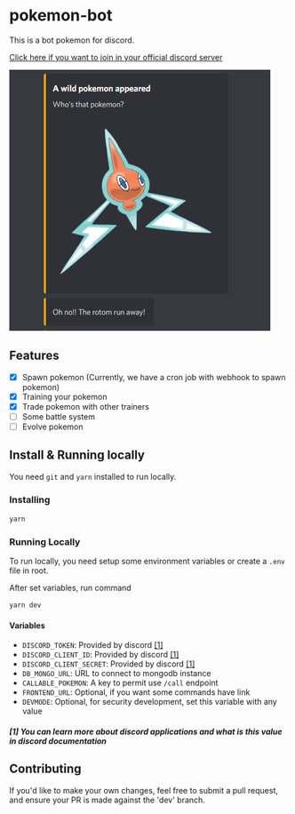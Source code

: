 # pokemon-bot
This is a bot pokemon for discord.

[Click here if you want to join in your official discord server](https://discord.gg/n6DSgXSqrn)

![Rotom in bot](assets/rotom.png)

## Features
- [x] Spawn pokemon (Currently, we have a cron job with webhook to spawn pokemon)
- [x] Training your pokemon
- [x] Trade pokemon with other trainers
- [ ] Some battle system
- [ ] Evolve pokemon

## Install & Running locally
You need `git` and `yarn` installed to run locally.

### Installing
```sh
yarn
```

### Running Locally
To run locally, you need setup some environment variables or create a `.env` file in root.

After set variables, run command
```sh
yarn dev
```

#### Variables
- `DISCORD_TOKEN`: Provided by discord [[1]](#1-you-can-learn-more-about-discord-applications-and-what-is-this-value-in-discord-documentation)
- `DISCORD_CLIENT_ID`: Provided by discord [[1]](#1-you-can-learn-more-about-discord-applications-and-what-is-this-value-in-discord-documentation)
- `DISCORD_CLIENT_SECRET`: Provided by discord [[1]](#1-you-can-learn-more-about-discord-applications-and-what-is-this-value-in-discord-documentation)
- `DB_MONGO_URL`: URL to connect to mongodb instance
- `CALLABLE_POKEMON`: A key to permit use `/call` endpoint
- `FRONTEND_URL`: Optional, if you want some commands have link
- `DEVMODE`: Optional, for security development, set this variable with any value

##### [1] You can learn more about discord applications and what is this value in discord documentation

## Contributing
If you'd like to make your own changes, feel free to submit a pull request, and ensure your PR is made against the 'dev' branch.
